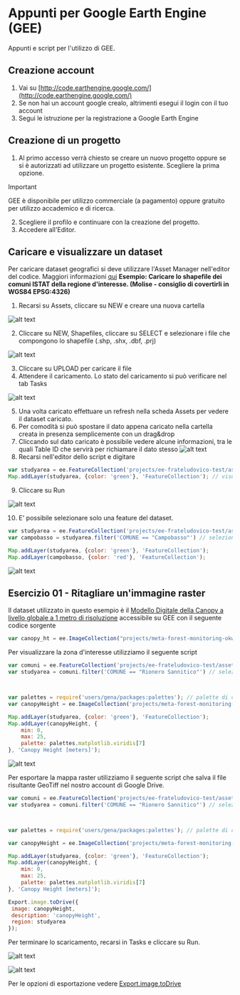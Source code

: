 # Appunti per Google Earth Engine (GEE)
Appunti e script per l'utilizzo di GEE.

## Creazione account
1. Vai su [http://code.earthengine.google.com/](http://code.earthengine.google.com/)
2. Se non hai un account google crealo, altrimenti esegui il login con il tuo account
3. Segui le istruzione per la registrazione a Google Earth Engine


## Creazione di un progetto
1. Al primo accesso verrà chiesto se creare un nuovo progetto oppure se si è autorizzati ad utilizzare un progetto esistente. Scegliere la prima opzione.
> [!IMPORTANT]  
> GEE è disponibile per utilizzo commerciale (a pagamento) oppure gratuito per utilizzo accademico e di ricerca.
2. Scegliere il profilo e continuare con la creazione del progetto.
3. Accedere all'Editor.


## Caricare e visualizzare un dataset
Per caricare dataset geografici si deve utilizzare l'Asset Manager nell'editor del codice. Maggiori informazioni [qui](https://developers.google.com/earth-engine/guides/asset_manager)
**Esempio: Caricare lo shapefile dei comuni ISTAT della regione d'interesse. (Molise - consiglio di covertirli in WGS84 EPSG:4326)**
1. Recarsi su Assets, cliccare su NEW e creare una nuova cartella

![alt text](https://github.com/ludovico85/GIS-RESOURCES/blob/master/GEE/img/img1.png?raw=true)

2. Cliccare su NEW, Shapefiles, cliccare su SELECT e selezionare i file che compongono lo shapefile (.shp, .shx, .dbf, .prj)

![alt text](https://github.com/ludovico85/GIS-RESOURCES/blob/master/GEE/img/img2.png?raw=true)

3. Cliccare su UPLOAD per caricare il file
4. Attendere il caricamento. Lo stato del caricamento si può verificare nel tab Tasks

![alt text](https://github.com/ludovico85/GIS-RESOURCES/blob/master/GEE/img/img3.png?raw=true)

5. Una volta caricato effettuare un refresh nella scheda Assets per vedere il dataset caricato.
6. Per comodità si può spostare il dato appena caricato nella cartella creata in presenza semplicemente con un drag&drop
7. Cliccando sul dato caricato è possibile vedere alcune informazioni, tra le quali Table ID che servirà per richiamare il dato stesso
![alt text](https://github.com/ludovico85/GIS-RESOURCES/blob/master/GEE/img/img4.png?raw=true)
8. Recarsi nell'editor dello script e digitare
```javascript
var studyarea = ee.FeatureCollection('projects/ee-frateludovico-test/assets/dataset/molise') // Assegna il dato alla variabile studyarea
Map.addLayer(studyarea, {color: 'green'}, 'FeatureCollection'); // visualizza il dato
```
9. Cliccare su Run

![alt text](https://github.com/ludovico85/GIS-RESOURCES/blob/master/GEE/img/img5.png?raw=true)

10. E' possibile selezionare solo una feature del dataset.
```javascript
var studyarea = ee.FeatureCollection('projects/ee-frateludovico-test/assets/dataset/molise') // Assegna il dato alla variabile studyarea
var campobasso = studyarea.filter('COMUNE == "Campobasso"') // selezione

Map.addLayer(studyarea, {color: 'green'}, 'FeatureCollection');
Map.addLayer(campobasso, {color: 'red'}, 'FeatureCollection');
```
![alt text](https://github.com/ludovico85/GIS-RESOURCES/blob/master/GEE/img/img6.png?raw=true)


## Esercizio 01 - Ritagliare un'immagine raster
Il dataset utilizzato in questo esempio è il [Modello Digitale della Canopy a livello globale a 1 metro di risoluzione](https://gee-community-catalog.org/projects/meta_trees/?fbclid=IwZXh0bgNhZW0CMTAAAR0qEUr0dSkj3WQ5cUIHvfOwjLtXFtxEeUysNqynxtBMevFEF8CaP6a0OPQ_aem_AfeRztZ1Y8TUxqdUK-xLBSjkuWb8X6HCgjwrk2FmtjCLLz3N4ZGPzqCmujvdwAwENdIdnP5aKeakRJ3LSOsSP-XE) accessibile su GEE con il seguente codice sorgente
```javascript
var canopy_ht = ee.ImageCollection("projects/meta-forest-monitoring-okw37/assets/CanopyHeight")
```
Per visualizzare la zona d'interesse utilizziamo il seguente script

```javascript
var comuni = ee.FeatureCollection('projects/ee-frateludovico-test/assets/dataset/molise') // Assegna il dato alla variabile comuni
var studyarea = comuni.filter('COMUNE == "Rionero Sannitico"') // selezione del comune che viene assegnato alla nuova variabile studyarea



var palettes = require('users/gena/packages:palettes'); // palette di colori per visualizzare il dataset raster
var canopyHeight = ee.ImageCollection('projects/meta-forest-monitoring-okw37/assets/CanopyHeight').mosaic().clip(studyarea);

Map.addLayer(studyarea, {color: 'green'}, 'FeatureCollection');
Map.addLayer(canopyHeight, {
    min: 0,
    max: 25,
    palette: palettes.matplotlib.viridis[7]
}, 'Canopy Height [meters]');

```
![alt text](https://github.com/ludovico85/GIS-RESOURCES/blob/master/GEE/img/img7.png?raw=true)


Per esportare la mappa raster utilizziamo il seguente script che salva il file risultante GeoTiff nel nostro account di Google Drive.

```javascript
var comuni = ee.FeatureCollection('projects/ee-frateludovico-test/assets/dataset/molise') // Assegna il dato alla variabile comuni
var studyarea = comuni.filter('COMUNE == "Rionero Sannitico"') // selezione del comune che viene assegnato alla nuova variabile studyarea



var palettes = require('users/gena/packages:palettes'); // palette di colori per visualizzare il dataset raster

var canopyHeight = ee.ImageCollection('projects/meta-forest-monitoring-okw37/assets/CanopyHeight').mosaic().clip(studyarea); // ritaglio del raster

Map.addLayer(studyarea, {color: 'green'}, 'FeatureCollection');
Map.addLayer(canopyHeight, {
    min: 0,
    max: 25,
    palette: palettes.matplotlib.viridis[7]
}, 'Canopy Height [meters]');

Export.image.toDrive({
 image: canopyHeight,
 description: 'canopyHeight',
 region: studyarea
});

```
Per terminare lo scaricamento, recarsi in Tasks e cliccare su Run.


![alt text](https://github.com/ludovico85/GIS-RESOURCES/blob/master/GEE/img/img8.png?raw=true)

![alt text](https://github.com/ludovico85/GIS-RESOURCES/blob/master/GEE/img/img9.png?raw=true)


Per le opzioni di esportazione vedere [Export.image.toDrive](https://developers.google.com/earth-engine/apidocs/export-image-todrive)


